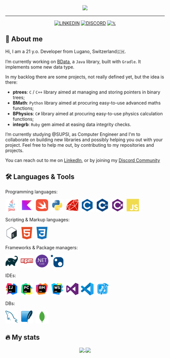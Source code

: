 <div id="header" align="center">
  
  <img src="https://media1.giphy.com/media/2tTiCSfEEP5QS5TjGr/giphy.gif?cid=ecf05e479khk89lyqvytwfvzckv9z8p3yll2i1db1m7hvvwe&ep=v1_gifs_search&rid=giphy.gif&ct=g">
  <hr>
  
  [![LINKEDIN](https://img.shields.io/badge/LinkedIn-blue?logo=linkedin&logoColor=white&style=for-the-badge)](https://linkedin.com/in/lucamazzza)
  [![DISCORD](https://img.shields.io/badge/Discord-5865F2?logo=discord&logoColor=white&style=for-the-badge)](https://discord.gg/B3yXwmHb2V)
  [![𝕏](https://img.shields.io/badge/Twitter-black?logo=x&logoColor=white&style=for-the-badge)](https://twitter.com/mazluc_ch)
  
</div>

## 👤 About me
Hi, I am a 21 y.o. Developer from Lugano, Switzerland🇨🇭.

I’m currently working on [BData](https://github.com/lucamazzza/BData.git), a `Java` library, built with `Gradle`. It implements some new data type.

In my backlog there are some projects, not really defined yet, but the idea is there:
* **ptrees**: `C` / `C++` library aimed at managing and storing pointers in binary trees;
* **BMath**: `Python` library aimed at procuring easy-to-use advanced maths functions;
* **BPhysics**: `C#` library aimed at procuring easy-to-use physics calculation functions;
* **integrb**: `Ruby` gem aimed at easing data integrity checks.

I’m currently studying @SUPSI, as Computer Engineer and I'm to collaborate on building new libraries and possibly helping you out with your project. 
Feel free to help me out, by contributing to my repositories and projects.

You can reach out to me on [LinkedIn](https://linkedin.com/in/lucamazzza), or by joining my [Discord Community](https://discord.gg/B3yXwmHb2V)

## 🛠️ Languages & Tools

Programming languages:

<a href="https://github.com/lucamazzza?tab=repositories&q=&type=&language=java&sort=" target="_blank" style="text-decoration: none;"><img src="https://github.com/devicons/devicon/blob/master/icons/java/java-original-wordmark.svg" title="Java" alt="Java" width="40" height="40"/></a>&nbsp;
<a href="https://github.com/lucamazzza?tab=repositories&q=&type=&language=kotlin&sort=" target="_blank" style="text-decoration: none;"><img src="https://github.com/devicons/devicon/blob/master/icons/kotlin/kotlin-original.svg" title="Kotlin" alt="Kotlin" width="40" height="40"/></a>&nbsp;
<a href="https://github.com/lucamazzza?tab=repositories&q=&type=&language=swift&sort=" target="_blank" style="text-decoration: none;"><img src="https://github.com/devicons/devicon/blob/master/icons/swift/swift-original.svg" title="Swift"  alt="Swift" width="40" height="40"/></a>&nbsp;
<a href="https://github.com/lucamazzza?tab=repositories&q=&type=&language=python&sort=" target="_blank" style="text-decoration: none;"><img src="https://github.com/devicons/devicon/blob/master/icons/python/python-original.svg" title="Pyhton"  alt="Python" width="40" height="40"/></a>&nbsp;
<a href="https://github.com/lucamazzza?tab=repositories&q=&type=&language=ruby&sort=" target="_blank" style="text-decoration: none;"><img src="https://github.com/devicons/devicon/blob/master/icons/ruby/ruby-plain.svg" title="Ruby"  alt="Ruby" width="40" height="40"/></a>&nbsp;
<a href="https://github.com/lucamazzza?tab=repositories&q=&type=&language=c&sort=" target="_blank" style="text-decoration: none;"><img src="https://github.com/devicons/devicon/blob/master/icons/c/c-plain.svg" title="C"  alt="C" width="40" height="40"/></a>&nbsp;
<a href="https://github.com/lucamazzza?tab=repositories&q=&type=&language=c%2B%2B&sort=" target="_blank" style="text-decoration: none;"><img src="https://github.com/devicons/devicon/blob/master/icons/cplusplus/cplusplus-plain.svg" title="C++"  alt="C++" width="40" height="40"/></a>&nbsp;
<a href="https://github.com/lucamazzza?tab=repositories&q=&type=&language=c%23&sort=" target="_blank" style="text-decoration: none;"><img src="https://github.com/devicons/devicon/blob/master/icons/csharp/csharp-plain.svg" title="C#"  alt="C#" width="40" height="40"/></a>&nbsp;
<a href="https://github.com/lucamazzza?tab=repositories&q=&type=&language=javascript&sort=" target="_blank" style="text-decoration: none;"><img src="https://github.com/devicons/devicon/blob/master/icons/javascript/javascript-plain.svg" title="Javascript" alt="Javascript" width="40" height="40"/></a>&nbsp;

Scripting & Markup languages:

<a href="https://github.com/lucamazzza?tab=repositories&q=&type=&language=shell&sort=" target="_blank" style="text-decoration: none;"><img src="https://github.com/devicons/devicon/blob/master/icons/bash/bash-original.svg" title="Bash"  alt="Bash" width="40" height="40"/></a>&nbsp;
<a href="https://github.com/lucamazzza?tab=repositories&q=&type=&language=html&sort=" target="_blank" style="text-decoration: none;"><img src="https://github.com/devicons/devicon/blob/master/icons/html5/html5-plain.svg" title="HTML5"  alt="HTML5" width="40" height="40"/></a>&nbsp;
<a href="https://github.com/lucamazzza?tab=repositories&q=&type=&language=css&sort=" target="_blank" style="text-decoration: none;"><img src="https://github.com/devicons/devicon/blob/master/icons/css3/css3-plain.svg" title="CSS3"  alt="CSS3" width="40" height="40"/></a>&nbsp;

Frameworks & Package managers:

<a href="https://gradle.org" target="_blank" style="text-decoration: none;"><img src="https://github.com/devicons/devicon/blob/master/icons/gradle/gradle-plain.svg" title="Gradle"  alt="Gradle" width="40" height="40"/></a>&nbsp;
<a href="https://www.npmjs.com" target="_blank" style="text-decoration: none;"><img src="https://github.com/devicons/devicon/blob/master/icons/npm/npm-original-wordmark.svg" title="NPM"  alt="NPM" width="40" height="40"/></a>&nbsp;
<a href="https://dotnet.microsoft.com" target="_blank" style="text-decoration: none;"><img src="https://github.com/devicons/devicon/blob/master/icons/dotnetcore/dotnetcore-original.svg" title=".NET"  alt=".NET" width="40" height="40"/></a>&nbsp;
<a href="https://www.nuget.org" target="_blank" style="text-decoration: none;"><img src="https://github.com/devicons/devicon/blob/master/icons/nuget/nuget-original.svg" title="NuGet"  alt="NuGet" width="40" height="40"/></a>&nbsp;

IDEs:

<a href="https://www.jetbrains.com/idea/" target="_blank" style="text-decoration: none;"><img src="https://github.com/devicons/devicon/blob/master/icons/intellij/intellij-original.svg" title="IntelliJ"  alt="IntelliJ" width="40" height="40"/></a>&nbsp;
<a href="https://www.jetbrains.com/pycharm/" target="_blank" style="text-decoration: none;"><img src="https://github.com/devicons/devicon/blob/master/icons/pycharm/pycharm-original.svg" title="PyCharm"  alt="PyCharm" width="40" height="40"/></a>&nbsp;
<a href="https://www.jetbrains.com/ruby/" target="_blank" style="text-decoration: none;"><img src="https://github.com/devicons/devicon/blob/master/icons/rubymine/rubymine-original.svg" title="RubyMine"  alt="RubyMine" width="40" height="40"/></a>&nbsp;
<a href="https://www.jetbrains.com/webstorm" target="_blank" style="text-decoration: none;"><img src="https://github.com/devicons/devicon/blob/master/icons/webstorm/webstorm-original.svg" title="WebStorm"  alt="WebStorm" width="40" height="40"/></a>&nbsp;
<a href="https://visualstudio.com" target="_blank" style="text-decoration: none;"><img src="https://github.com/devicons/devicon/blob/master/icons/visualstudio/visualstudio-plain.svg" title="VisualStudio"  alt="VisualStudio" width="40" height="40"/></a>&nbsp;
<a href="https://code.visualstudio.com" target="_blank" style="text-decoration: none;"><img src="https://github.com/devicons/devicon/blob/master/icons/vscode/vscode-original.svg" title="VSCode"  alt="VSCode" width="40" height="40"/></a>&nbsp;
<a href="https://developer.apple.com/xcode" target="_blank" style="text-decoration: none;"><img src="https://github.com/devicons/devicon/blob/master/icons/xcode/xcode-plain.svg" title="Xcode"  alt="Xcode" width="40" height="40"/></a>&nbsp;

DBs:

<a href="https://mysql.com" target="_blank" style="text-decoration: none;"><img src="https://github.com/devicons/devicon/blob/master/icons/mysql/mysql-plain.svg" title="MySQL"  alt="MySQL" width="40" height="40"/></a>&nbsp;
<a href="https://sqlite.org" target="_blank" style="text-decoration: none;"><img src="https://github.com/devicons/devicon/blob/master/icons/sqlite/sqlite-original.svg" title="SQLite"  alt="SQLite" width="40" height="40"/></a>&nbsp;
<a href="https://mongodb.com" target="_blank" style="text-decoration: none;"><img src="https://github.com/devicons/devicon/blob/master/icons/mongodb/mongodb-plain.svg" title="MongoDB"  alt="MongoDB" width="40" height="40"/></a>&nbsp;

## 🔥 My stats

<div id="header" align="center">
  <a href="https://github.com/lucamazzza/">
    <img height=150 align="center" src="https://github-readme-stats.vercel.app/api?username=lucamazzza&rank_icon=github&bg_color=111&title_color=fff&text_color=fff" />
  </a>
  <a href="https://github.com/lucamazzza">
    <img height=150 align="center" src="https://github-readme-stats.vercel.app/api/top-langs?username=lucamazzza&layout=compact&langs_count=8&bg_color=111&title_color=fff&text_color=fff" />
  </a>
</div>

